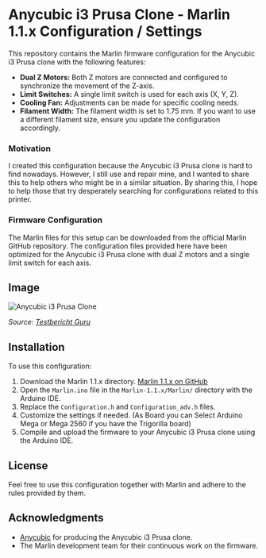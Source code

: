 # Anycubic i3 Prusa Clone - Marlin 1.1.x Configuration / Settings

This repository contains the Marlin firmware configuration for the Anycubic i3 Prusa clone with the following features:

- **Dual Z Motors:** Both Z motors are connected and configured to synchronize the movement of the Z-axis.
- **Limit Switches:** A single limit switch is used for each axis (X, Y, Z).
- **Cooling Fan:** Adjustments can be made for specific cooling needs.
- **Filament Width:** The filament width is set to 1.75 mm. If you want to use a different filament size, ensure you update the configuration accordingly.


### Motivation

I created this configuration because the Anycubic i3 Prusa clone is hard to find nowadays. However, I still use and repair mine, and I wanted to share this to help others who might be in a similar situation. By sharing this, I hope to help those that try desperately searching for configurations related to this printer.
  
### Firmware Configuration
The Marlin files for this setup can be downloaded from the official Marlin GitHub repository. 
The configuration files provided here have been optimized for the Anycubic i3 Prusa clone with dual Z motors and a single limit switch for each axis.

## Image

![Anycubic i3 Prusa Clone](https://testbericht.guru/wp-content/uploads/2016/09/Anycubic-Prusa-i3-3D-Drucker1.jpg)

*Source: [Testbericht Guru](https://testbericht.guru/)*

## Installation

To use this configuration:
1. Download the Marlin 1.1.x directory.
[Marlin 1.1.x on GitHub](https://github.com/MarlinFirmware/Marlin/tree/1.1.x)
2. Open the `Marlin.ino` file in the `Marlin-1.1.x/Marlin/` directory with the Arduino IDE.
3. Replace the `Configuration.h` and `Configuration_adv.h` files.
4. Customize the settings if needed.
(As Board you can Select Arduino Mega or Mega 2560 if you have the Trigorilla board)
5. Compile and upload the firmware to your Anycubic i3 Prusa clone using the Arduino IDE. 

## License

Feel free to use this configuration together with Marlin and adhere to the rules provided by them.

## Acknowledgments

- [Anycubic](https://www.anycubic.com) for producing the Anycubic i3 Prusa clone.
- The Marlin development team for their continuous work on the firmware.
